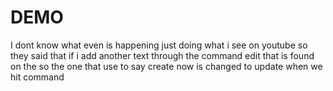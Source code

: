 # DEMO

I dont know what even is happening just doing what i see on youtube so they said that if i add another text through the command edit that is found on the so the one that use to say create now is changed to update when we hit command 
